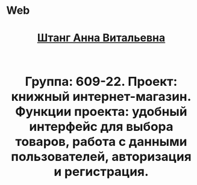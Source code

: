 # Web
<h1 align="center">
<a href="https://lms.surgu.ru/user/profile.php" target="_blank">Штанг Анна Витальевна<a><h1>
<h3>Группа: 609-22. Проект: книжный интернет-магазин. Функции проекта: удобный интерфейс для выбора товаров, работа с данными пользователей, авторизация и регистрация.</h3>
